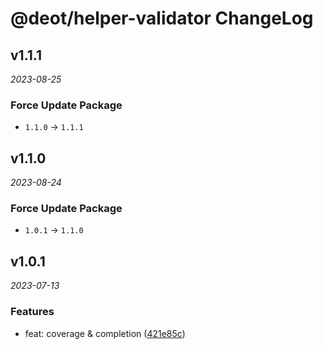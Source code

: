 # @deot/helper-validator ChangeLog

## v1.1.1

_2023-08-25_

### Force Update Package

- `1.1.0` -> `1.1.1`

## v1.1.0

_2023-08-24_

### Force Update Package

- `1.0.1` -> `1.1.0`

## v1.0.1

_2023-07-13_

### Features

- feat: coverage & completion ([421e85c](https://github.com/deot/helper/commit/421e85cb98332173120e2c0e04428d0a1756a83e))
